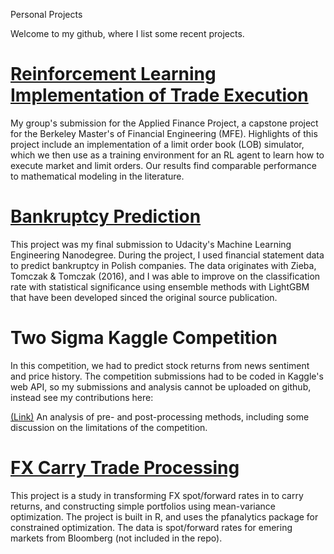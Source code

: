 Personal Projects

Welcome to my github, where I list some recent projects.

# [Reinforcement Learning Implementation of Trade Execution](https://github.com/mmkidd/MFE_AFP/blob/master/AFP_final.pdf)

My group's submission for the Applied Finance Project, a capstone project for the Berkeley Master's of Financial Engineering (MFE). Highlights of this project include an implementation of a limit order book (LOB) simulator, which we then use as a training environment for an RL agent to learn how to execute market and limit orders. Our results find comparable performance to mathematical modeling in the literature.

# [Bankruptcy Prediction](https://github.com/mmkidd/bankruptcy_prediction/blob/master/bankruptcy_project.pdf)

This project was my final submission to Udacity's Machine Learning Engineering Nanodegree. During the project, I used financial statement data to predict bankruptcy in Polish companies. The data originates with Zieba, Tomczak & Tomczak (2016), and I was able to improve on the classification rate with statistical significance using ensemble methods with LightGBM that have been developed sinced the original source publication.


# Two Sigma Kaggle Competition

In this competition, we had to predict stock returns from news sentiment and price history. The competition submissions had to be coded in Kaggle's web API, so my submissions and analysis cannot be uploaded on github, instead see my contributions here:

[(Link)](https://www.kaggle.com/mmkidd/two-sigma-pre-and-post-processing-discussion) An analysis of pre- and post-processing methods, including some discussion on the limitations of the competition. 

# [FX Carry Trade Processing](https://github.com/mmkidd/carry_processing)

This project is a study in transforming FX spot/forward rates in to carry returns, and constructing simple portfolios using mean-variance optimization. The project is built in R, and uses the pfanalytics package for constrained optimization. The data is spot/forward rates for emering markets from Bloomberg (not included in the repo).

